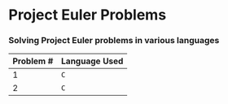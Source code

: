 # Project Euler Problems

### Solving Project Euler problems in various languages

Problem # | Language Used 
--------- | -------------
1         | `C`
2	  | `C`

